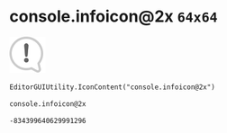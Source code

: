 # console.infoicon@2x `64x64`
<img src="/img/console.infoicon@2x.png" width=64 height=64>

``` CSharp
EditorGUIUtility.IconContent("console.infoicon@2x")
```
```
console.infoicon@2x
```
```
-834399640629991296
```
